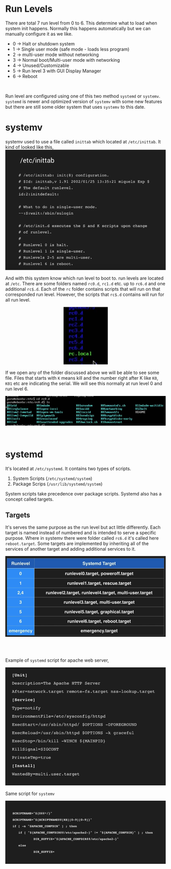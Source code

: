 # Run Levels
There are total 7 run level from 0 to 6. This determine what to load when system init happens. Normally this happens automatically but we can manually configure it as we like.


- 0 -> Halt or shutdown system
- 1 -> Single user mode (safe mode - loads less program)
- 2 ->  multi-user mode without networking
- 3 -> Normal boot/Multi-user mode with networking
- 4 -> Unused/Customizable
- 5 -> Run level 3 with GUI Display Manager
- 6 -> Reboot
<br>

Run level are configured using one of this two method `systemd` or `systemv`. `systemd` is newer and optimized version of `systemv` with some new features but there are still some older system that uses `systemv` to this date.
<br>

# systemv
systemv used to use a file called `inittab` which located at `/etc/inittab`. It kind of looked like this,
![9cdf5dab59ecec2a8e24f70736167376.png](../../_resources/9cdf5dab59ecec2a8e24f70736167376.png)


And with this system know which run level to boot to. run levels are located at `/etc`. There are some folders named `rc0.d`, `rc1.d` etc. up to `rc6.d` and one additional `rc$.d`. Each of the `rc` folder contains scripts that will run on that corresponded run level. However, the scripts that `rc$.d` contains will run for all run level.

<center>

![dfb6aa2cf72799ea5243306aad1fb660.png](../../_resources/dfb6aa2cf72799ea5243306aad1fb660.png)
</center>

If we open any of the folder discussed above we will be able to see some file. Files that starts with `K` means kill and the number right after K like `K0`, `K01` etc are indicating the serial. We will see this normally at run level 0 and run level 6.
<center>

![0d1c26e636f4e80b9bed3466fe208581.png](../../_resources/0d1c26e636f4e80b9bed3466fe208581.png)
</center>
<br>

# systemd
It's located at `/etc/systemd`. It contains two types of scripts.
1.  System Scripts (`/etc/systemd/system`)
2.  Package Scrips (`/usr/lib/systemd/system`)

System scripts take precedence over package scripts.  Systemd also has a concept called targets.

## Targets
It's serves the same purpose as the run level but act little differently. Each target is named instead of numbered and is intended to serve a specific purpose. Where in systemv there were folder called `rc6.d` it's called here `reboot.target`. Some targets are implemented by inheriting all of the services of another target and adding additional services to it.
<center>

![5a8ff003d7ab05e1dedd93884c6a0b89.png](../../_resources/5a8ff003d7ab05e1dedd93884c6a0b89.png)
</center>
<br>
<br>

Example of `systemd` script for apache web server,
<center>

![c59ecf355b2357fd1a53d7e8de36a43f.png](../../_resources/c59ecf355b2357fd1a53d7e8de36a43f.png)
</center>

Same script for `systemv`
<center>

![66c1168f4bd294aa530acae9dfc9d9dc.png](../../_resources/66c1168f4bd294aa530acae9dfc9d9dc.png)
</center>